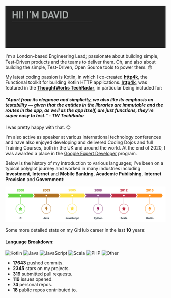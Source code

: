 <p align="center"><img width="720" src="https://raw.githubusercontent.com/daviddenton/daviddenton/master/githubprofile.gif" alt="Hi! I'm David"/></p>

I'm a London-based Engineering Lead; passionate about building simple, Test-Driven products and the teams to deliver them. Oh, and also about building the simple, Test-Driven, Open Source tools to power them. 🙃

My latest coding passion is Kotlin, in which I co-created [**http4k**](https://http4k.org), the Functional toolkit for building Kotlin HTTP applications. [**http4k**](https://http4k.org), was featured in the [**ThoughtWorks TechRadar**](https://www.thoughtworks.com/radar/languages-and-frameworks/http4k), in particular being included for:
 
#### ***"Apart from its elegance and simplicity, we also like its emphasis on testability — given that the entities in the libraries are immutable and the routes in the app, as well as the app itself, are just functions, they're super easy to test." - TW TechRadar***

I was pretty happy with that. 😊

I'm also active as speaker at various international technology conferences and have also enjoyed developing and delivered Coding Dojos and full Training Courses, both in the UK and around the world. At the end of 2020, I was awarded a place in the [Google Expert Developer](https://developers.google.com/community/experts) program.

Below is the history of my introduction to various languages; I've been on a typical polyglot journey and worked in many industries including **Investment**, **Internet** and **Mobile Banking**, **Academic Publishing**, **Internet Provision** and **Government**:

<p align="center"><img width="720" src="https://raw.githubusercontent.com/daviddenton/daviddenton/master/timeline.png" alt="timeline"/></p>

Some more detailed stats on my GitHub career in the last **10** years:

#### Language Breakdown:

![Kotlin](https://img.shields.io/static/v1?style=flat-square&label=%E2%A0%80&color=555&labelColor=%23A97BFF&message=Kotlin%EF%B8%B124.3%25)
![Java](https://img.shields.io/static/v1?style=flat-square&label=%E2%A0%80&color=555&labelColor=%23b07219&message=Java%EF%B8%B122.7%25)
![JavaScript](https://img.shields.io/static/v1?style=flat-square&label=%E2%A0%80&color=555&labelColor=%23f1e05a&message=JavaScript%EF%B8%B120.1%25)
![Scala](https://img.shields.io/static/v1?style=flat-square&label=%E2%A0%80&color=555&labelColor=%23c22d40&message=Scala%EF%B8%B114.6%25)
![PHP](https://img.shields.io/static/v1?style=flat-square&label=%E2%A0%80&color=555&labelColor=%234F5D95&message=PHP%EF%B8%B12.4%25)
![Other](https://img.shields.io/static/v1?style=flat-square&label=%E2%A0%80&color=555&labelColor=%23ededed&message=Other%EF%B8%B115.6%25)

- **17643** pushed commits.
- **2345** stars on my projects.
- **319** submitted pull requests.
- **119** issues opened.
- **74** personal repos.
- **18** public repos contributed to.
